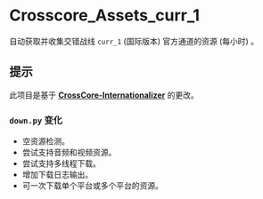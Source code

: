 # Crosscore_Assets_curr_1
自动获取并收集交错战线 `curr_1` (国际版本) 官方通道的资源 (每小时) 。

## 提示
此项目是基于 [**CrossCore-Internationalizer**](https://github.com/AXiX-official/CrossCore-Internationalizer) 的更改。

### `down.py` 变化
- 空资源检测。
- 尝试支持音频和视频资源。
- 尝试支持多线程下载。
- 增加下载日志输出。
- 可一次下载单个平台或多个平台的资源。
